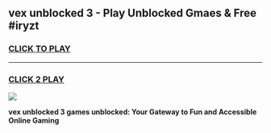 
## vex unblocked 3 - Play Unblocked Gmaes & Free #iryzt
<h3>
<a href="https://news.freeplayer.one?title=vex_unblocked_3&ref=03M">CLICK TO PLAY</a></h3>
<hr>

<h3>
<a href="https://news.freeplayer.one?title=vex_unblocked_3&ref=03M">CLICK 2 PLAY</a>
  
</h3>

<a href="https://news.freeplayer.one?title=vex_unblocked_3&ref=03M"><img src="https://clearcache.store/games.png"></a>


**vex unblocked 3 games unblocked: Your Gateway to Fun and Accessible Online Gaming**
